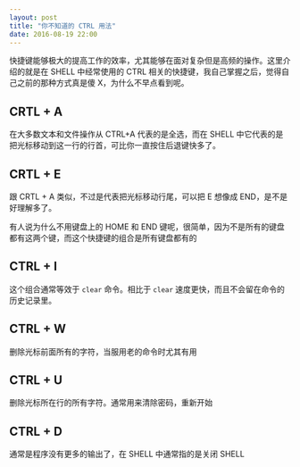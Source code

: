 ```yaml
---
layout: post
title: "你不知道的 CTRL 用法"
date: 2016-08-19 22:00
---
```


快捷键能够极大的提高工作的效率，尤其能够在面对复杂但是高频的操作。这里介绍的就是在 SHELL 中经常使用的 CTRL 相关的快捷键，我自己掌握之后，觉得自己之前的那种方式真是傻 X，为什么不早点看到呢。

## CRTL + A 
在大多数文本和文件操作从 CTRL+A 代表的是全选，而在 SHELL 中它代表的是把光标移动到这一行的行首，可比你一直按住后退键快多了。

## CRTL + E
跟 CRTL + A 类似，不过是代表把光标移动行尾，可以把 E 想像成 END，是不是好理解多了。

有人说为什么不用键盘上的 HOME 和 END 键呢，很简单，因为不是所有的键盘都有这两个键，而这个快捷键的组合是所有键盘都有的

## CTRL + I
这个组合通常等效于 `clear` 命令。相比于 `clear` 速度更快，而且不会留在命令的历史记录里。

## CTRL + W
删除光标前面所有的字符，当服用老的命令时尤其有用

## CTRL + U
删除光标所在行的所有字符。通常用来清除密码，重新开始

## CTRL + D
通常是程序没有更多的输出了，在 SHELL 中通常指的是关闭 SHELL



